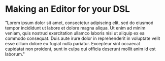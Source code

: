 <script>
    import PrevNextSection from '$lib/tutorial/PrevNextSection.svelte';
</script>

# Making an Editor for your DSL

"Lorem ipsum dolor sit amet, consectetur adipiscing elit, sed do eiusmod tempor incididunt ut labore et dolore magna aliqua. Ut enim ad
minim veniam, quis nostrud exercitation ullamco laboris nisi ut aliquip ex ea commodo consequat. Duis aute irure dolor in reprehenderit
in voluptate velit esse cillum dolore eu fugiat nulla pariatur. Excepteur sint occaecat cupidatat non proident, sunt in culpa qui
officia deserunt mollit anim id est laborum."

<PrevNextSection prevLink= "/Tutorial/Expressions" nextLink="/Tutorial/Intro" />
